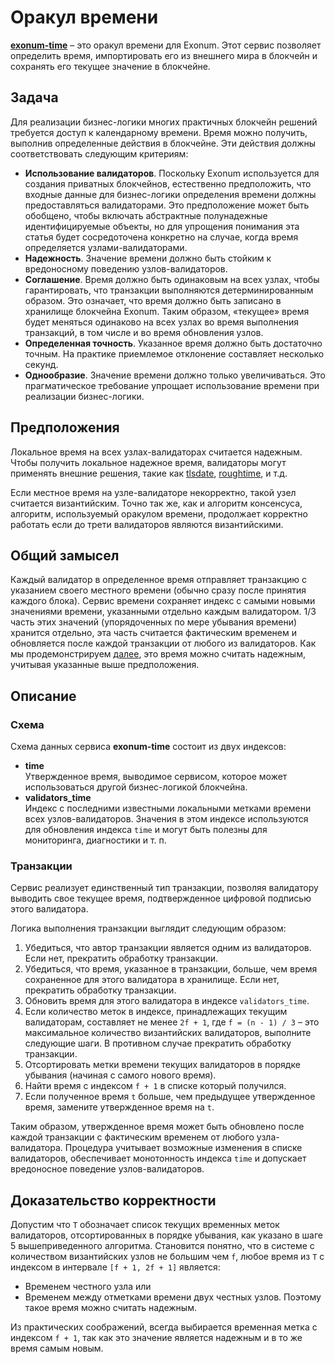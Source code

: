 # Оракул времени

<!-- cspell:ignore tlsdate,roughtime -->

[**exonum-time**][exonum-time] – это оракул времени для Exonum.
Этот сервис позволяет определить время, импортировать его из внешнего мира в
блокчейн и сохранять его текущее значение в блокчейне.

## Задача

Для реализации бизнес-логики многих практичных блокчейн решений требуется доступ
к календарному времени. Время можно получить, выполнив определенные действия в
блокчейне. Эти действия должны соответствовать следующим критериям:

- **Использование валидаторов**. Поскольку Exonum используется для создания
  приватных блокчейнов, естественно предположить, что входные данные для
  бизнес-логики определения времени должны предоставляться валидаторами. Это
  предположение может быть обобщено, чтобы включать абстрактные полунадежные
  идентифицируемые объекты, но для упрощения понимания эта статья будет
  сосредоточена конкретно на случае, когда время определяется узлами-валидаторами.
- **Надежность**. Значение времени должно быть стойким к вредоносному поведению
  узлов-валидаторов.
- **Соглашение**. Время должно быть одинаковым на всех узлах, чтобы
  гарантировать, что транзакции выполняются детерминированным образом. Это
  означает, что время должно быть записано в хранилище блокчейна Exonum. Таким
  образом, «текущее» время будет меняться одинаково на всех узлах во время
  выполнения транзакций, в том числе и во время обновления узлов.
- **Определенная точность**. Указанное время должно быть достаточно точным.
  На практике приемлемое отклонение составляет несколько секунд.
- **Однообразие**. Значение времени должно только увеличиваться. Это
  прагматическое требование упрощает использование времени при реализации
  бизнес-логики.

## Предположения

Локальное время на всех узлах-валидаторах считается надежным. Чтобы получить
локальное надежное время, валидаторы могут применять внешние решения, такие
как [tlsdate][tlsdate], [roughtime][roughtime], и т.д.

Если местное время на узле-валидаторе некорректно, такой узел считается
византийским. Точно так же, как и алгоритм консенсуса, алгоритм, используемый
оракулом времени, продолжает корректно работать если до трети валидаторов
являются византийскими.

## Общий замысел

Каждый валидатор в определенное время отправляет транзакцию с указанием своего
местного времени (обычно сразу после принятия каждого блока). Сервис времени
сохраняет индекс с самыми новыми значениями времени, указанными отдельно каждым
валидатором. 1/3 часть этих значений (упорядоченных по мере убывания времени)
хранится отдельно, эта часть считается фактическим временем и обновляется после
каждой транзакции от любого из валидаторов.  Как мы продемонстрируем
[далее](#доказательство-корректности), это время можно считать надежным,
учитывая указанные выше предположения.

## Описание

### Схема

Схема данных сервиса **exonum-time** состоит из двух индексов:

- **time**  
  Утвержденное время, выводимое сервисом, которое может использоваться другой
  бизнес-логикой блокчейна.
- **validators_time**  
  Индекс с последними известными локальными метками времени всех
  узлов-валидаторов. Значения в этом индексе используются для обновления
  индекса  `time` и могут быть полезны для мониторинга, диагностики и т. п.

### Транзакции

Сервис реализует единственный тип транзакции, позволяя валидатору выводить свое
текущее время, подтвержденное цифровой подписью этого валидатора.

Логика выполнения транзакции выглядит следующим образом:

1. Убедиться, что автор транзакции является одним из валидаторов. Если нет,
   прекратить обработку транзакции.
2. Убедиться, что время, указанное в транзакции, больше, чем время сохраненное
   для этого валидатора в хранилище. Если нет, прекратить обработку транзакции.
3. Обновить время для этого валидатора в индексе `validators_time`.
4. Если количество меток в индексе, принадлежащих текущим валидаторам,
   составляет не менее `2f + 1`, где `f = (n - 1) / 3` – это максимальное
   количество византийских валидаторов, выполните следующие шаги. В противном
   случае прекратить обработку транзакции.
5. Отсортировать метки времени текущих валидаторов в порядке убывания (начиная
   с самого нового время).
6. Найти время с индексом `f + 1` в списке который получился.
7. Если полученное время `t` больше, чем предыдущее утвержденное время, замените
   утвержденное время на `t`.

Таким образом, утвержденное время может быть обновлено после каждой транзакции
с фактическим временем от любого узла-валидатора. Процедура учитывает возможные
изменения в списке валидаторов, обеспечивает монотонность индекса `time` и
допускает вредоносное поведение узлов-валидаторов.

## Доказательство корректности

Допустим что `T` обозначает список текущих временных меток валидаторов,
отсортированных в порядке убывания, как указано в шаге 5 вышеприведенного
алгоритма. Становится понятно, что в системе с количеством византийских узлов
не большим чем `f`,
любое время из `T` с индексом в интервале `[f + 1, 2f + 1]` является:

- Временем честного узла или
- Временем между отметками времени двух честных узлов. Поэтому такое время можно
  считать надежным.

Из практических соображений, всегда выбирается временная метка с индексом
`f + 1`,
так как это значение является надежным и в то же время самым новым.

[exonum-time]: https://github.com/exonum/exonum/tree/master/services/time
[tlsdate]: https://github.com/ioerror/tlsdate
[roughtime]: https://roughtime.googlesource.com/roughtime

